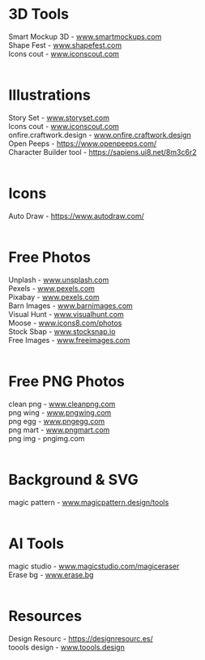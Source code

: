# 3D Tools
Smart Mockup 3D - www.smartmockups.com
<br>
Shape Fest - www.shapefest.com
<br>
Icons cout - www.iconscout.com
<br>
<br>


# Illustrations
Story Set - www.storyset.com
<br>
Icons cout - www.iconscout.com
<br>
onfire.craftwork.design - www.onfire.craftwork.design
<br>
Open Peeps - https://www.openpeeps.com/
<br>
Character Builder tool - https://sapiens.ui8.net/8m3c6r2
<br>
<br>


# Icons
Auto Draw - https://www.autodraw.com/
<br>
<br>


# Free Photos
Unplash - www.unsplash.com
<br>
Pexels - www.pexels.com
<br>
Pixabay - www.pexels.com
<br>
Barn Images - www.barnimages.com
<br>
Visual Hunt - www.visualhunt.com
<br>
Moose - www.icons8.com/photos
<br>
Stock Sbap - www.stocksnap.io
<br>
Free Images - www.freeimages.com
<br>
<br>


# Free PNG Photos
clean png - www.cleanpng.com
<br>
png wing - www.pngwing.com
<br>
png egg - www.pngegg.com
<br>
png mart - www.pngmart.com
<br>
png img - pngimg.com
<br>
<br>


# Background & SVG
magic pattern - www.magicpattern.design/tools
<br>
<br>

# AI Tools
magic studio - www.magicstudio.com/magiceraser
<br>
Erase bg - www.erase.bg
<br>
<br>


# Resources
Design Resourc - https://designresourc.es/
<br>
toools design - www.toools.design
